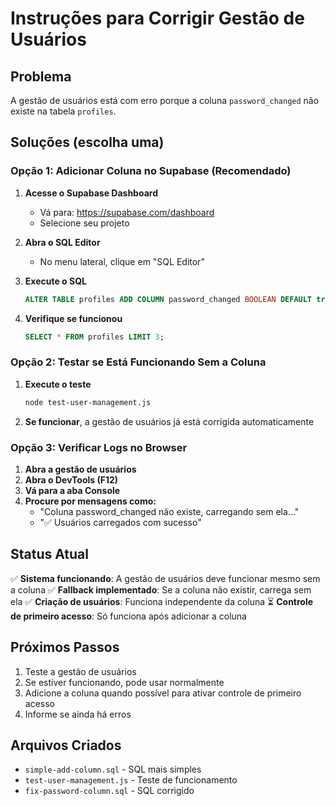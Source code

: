 # Instruções para Corrigir Gestão de Usuários

## Problema
A gestão de usuários está com erro porque a coluna `password_changed` não existe na tabela `profiles`.

## Soluções (escolha uma)

### Opção 1: Adicionar Coluna no Supabase (Recomendado)

1. **Acesse o Supabase Dashboard**
   - Vá para: https://supabase.com/dashboard
   - Selecione seu projeto

2. **Abra o SQL Editor**
   - No menu lateral, clique em "SQL Editor"

3. **Execute o SQL**
   ```sql
   ALTER TABLE profiles ADD COLUMN password_changed BOOLEAN DEFAULT true;
   ```

4. **Verifique se funcionou**
   ```sql
   SELECT * FROM profiles LIMIT 3;
   ```

### Opção 2: Testar se Está Funcionando Sem a Coluna

1. **Execute o teste**
   ```bash
   node test-user-management.js
   ```

2. **Se funcionar**, a gestão de usuários já está corrigida automaticamente

### Opção 3: Verificar Logs no Browser

1. **Abra a gestão de usuários**
2. **Abra o DevTools (F12)**
3. **Vá para a aba Console**
4. **Procure por mensagens como:**
   - "Coluna password_changed não existe, carregando sem ela..."
   - "✅ Usuários carregados com sucesso"

## Status Atual

✅ **Sistema funcionando**: A gestão de usuários deve funcionar mesmo sem a coluna
✅ **Fallback implementado**: Se a coluna não existir, carrega sem ela
✅ **Criação de usuários**: Funciona independente da coluna
⏳ **Controle de primeiro acesso**: Só funciona após adicionar a coluna

## Próximos Passos

1. Teste a gestão de usuários
2. Se estiver funcionando, pode usar normalmente
3. Adicione a coluna quando possível para ativar controle de primeiro acesso
4. Informe se ainda há erros

## Arquivos Criados

- `simple-add-column.sql` - SQL mais simples
- `test-user-management.js` - Teste de funcionamento
- `fix-password-column.sql` - SQL corrigido